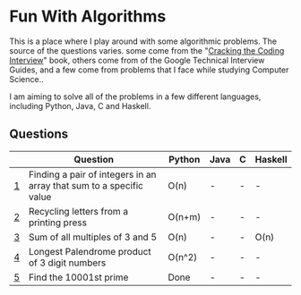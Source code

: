 # Fun With Algorithms
This is a place where I play around with some algorithmic problems. The source of the questions varies. some come from the "[Cracking the Coding Interview](http://www.crackingthecodinginterview.com/)" book, others come from of the Google Technical Interview Guides, and a few come from problems that I face while studying Computer Science..

I am aiming to solve all of the problems in a few different languages, including Python, Java, C and Haskell.

## Questions


|                                                                                            | Question                                                            | Python  | Java    |  C      | Haskell |
|--------------------------------------------------------------------------------------------|---------------------------------------------------------------------|---------|---------|---------|---------|
| [1](https://github.com/Tomos-Evans/funWithAlgorithms/blob/master/findPairIntsThatMakesSum) | Finding a pair of integers in an array that sum to a specific value | O(n)    | -       | -       | -       |
| [2](https://github.com/Tomos-Evans/funWithAlgorithms/tree/master/recyclingPrintingPress)   | Recycling letters from a printing press                             | O(n+m)  | -       | -       | -       |
| [3](https://github.com/Tomos-Evans/funWithAlgorithms/tree/master/multiplesOf3and5)         | Sum of all multiples of 3 and 5                                     | O(n)    | -       | -       | O(n)    |
| [4](https://github.com/Tomos-Evans/funWithAlgorithms/tree/master/longestPalindrome)        | Longest Palendrome product of 3 digit numbers                       | O(n^2)  | -       | -       | -    |
| [5](https://github.com/Tomos-Evans/funWithAlgorithms/tree/master/10001%20prime)        | Find the 10001st prime                       | Done  | -       | -       | -    |
